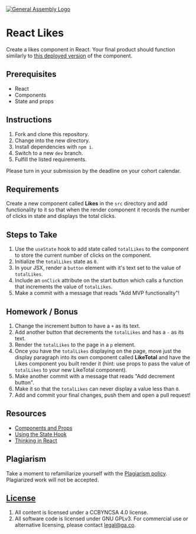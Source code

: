 [![General Assembly Logo](https://camo.githubusercontent.com/1a91b05b8f4d44b5bbfb83abac2b0996d8e26c92/687474703a2f2f692e696d6775722e636f6d2f6b6538555354712e706e67)](https://generalassemb.ly/education/web-development-immersive)

# React Likes

Create a likes component in React. Your final product should function similarly to
[this deployed version](https://react-likes.surge.sh/) of the component.

## Prerequisites

- React
- Components
- State and props

## Instructions

1. Fork and clone this repository.
1. Change into the new directory.
1. Install dependencies with `npm i`.
1. Switch to a new `dev` branch.
1. Fulfill the listed requirements.

Please turn in your submission by the deadline on your cohort calendar.

## Requirements

Create a new component called **Likes** in the `src` directory and add functionality to it so that when the render component it records the number of clicks in state and displays the total clicks.

## Steps to Take

1. Use the `useState` hook to add state called `totalLikes` to the component to store the current number of clicks on the component.
1. Initialize the `totalLikes` state as `0`.
1. In your JSX, render a `button` element with it's text set to the value of `totalLikes`.
1. Include an `onClick` attribute on the start button which calls a function that increments the value of `totalLikes`.
1. Make a commit with a message that reads "Add MVP functionality"!

## Homework / Bonus

1. Change the increment button to have a `+` as its text.
1. Add another button that decrements the `totalLikes` and has a `-` as its text.
1. Render the `totalLikes` to the page in a `p` element.
1. Once you have the `totalLikes` displaying on the page, move just the display paragraph into its own component called **LikeTotal** and have the Likes component you built render it (hint: use props to pass the value of `totalLikes` to your new LikeTotal component).
1. Make another commit with a message that reads "Add decrement button".
1. Make it so that the `totalLikes` can never display a value less than `0`.
1. Add and commit your final changes, push them and open a pull request!

## Resources

- [Components and Props](https://facebook.github.io/react/docs/components-and-props.html)
- [Using the State Hook](https://reactjs.org/docs/hooks-state.html)
- [Thinking in React](https://facebook.github.io/react/docs/thinking-in-react.html)

## Plagiarism

Take a moment to refamiliarize yourself with the
[Plagiarism policy](https://git.generalassemb.ly/DC-WDI/Administrative/blob/master/plagiarism.md).
Plagiarized work will not be accepted.

## [License](LICENSE)

1.  All content is licensed under a CC­BY­NC­SA 4.0 license.
1.  All software code is licensed under GNU GPLv3. For commercial use or
    alternative licensing, please contact legal@ga.co.